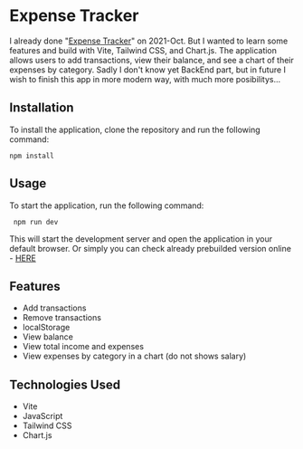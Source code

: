 # Expense Tracker
I already done "[Expense Tracker](https://github.com/dkumza/Personal_Expense_Tracker)" on 2021-Oct. But I wanted to learn some features and build with Vite, Tailwind CSS, and Chart.js. The application allows users to add transactions, view their balance, and see a chart of their expenses by category. Sadly I don't know yet BackEnd part, but in future I wish to finish this app in more modern way, with much more posibilitys...

## Installation

To install the application, clone the repository and run the following command:

    npm install
    
## Usage

To start the application, run the following command:

  
     npm run dev
    
This will start the development server and open the application in your default browser. 
Or simply you can check already prebuilded version online - [HERE](https://dkumza.github.io/personal-expenses/)

## Features

-   Add transactions
-   Remove transactions
-   localStorage
-   View balance
-   View total income and expenses
-   View expenses by category in a chart (do not shows salary)

## Technologies Used

-   Vite
-   JavaScript
-   Tailwind CSS
-   Chart.js
